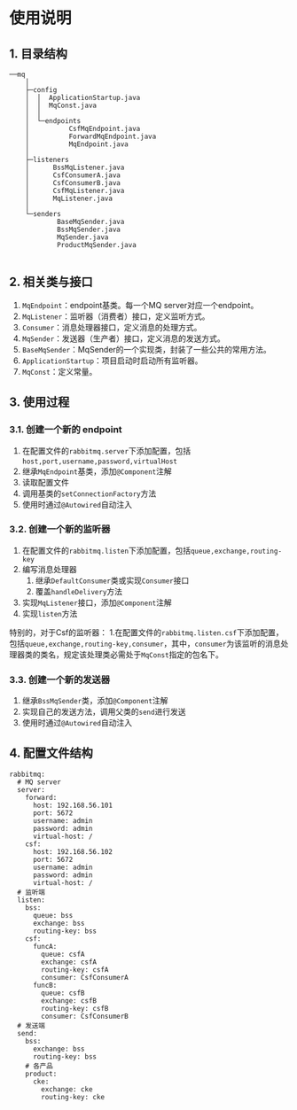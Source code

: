 # 使用说明

## 1. 目录结构

```
──mq
    │  
    ├─config
    │  │  ApplicationStartup.java
    │  │  MqConst.java
    │  │  
    │  └─endpoints
    │          CsfMqEndpoint.java
    │          ForwardMqEndpoint.java
    │          MqEndpoint.java
    │          
    ├─listeners
    │      BssMqListener.java
    │      CsfConsumerA.java
    │      CsfConsumerB.java
    │      CsfMqListener.java
    │      MqListener.java
    │      
    └─senders
            BaseMqSender.java
            BssMqSender.java
            MqSender.java
            ProductMqSender.java
        
```

## 2. 相关类与接口

1. `MqEndpoint`：endpoint基类。每一个MQ server对应一个endpoint。
2. `MqListener`：监听器（消费者）接口，定义监听方式。
3. `Consumer`：消息处理器接口，定义消息的处理方式。
4. `MqSender`：发送器（生产者）接口，定义消息的发送方式。
5. `BaseMqSender`：MqSender的一个实现类，封装了一些公共的常用方法。
6. `ApplicationStartup`：项目启动时启动所有监听器。
7. `MqConst`：定义常量。

## 3. 使用过程

### 3.1. 创建一个新的 endpoint

1. 在配置文件的`rabbitmq.server`下添加配置，包括`host,port,username,password,virtualHost`
2. 继承`MqEndpoint`基类，添加`@Component`注解
3. 读取配置文件
4. 调用基类的`setConnectionFactory`方法
5. 使用时通过`@Autowired`自动注入

### 3.2. 创建一个新的监听器

1. 在配置文件的`rabbitmq.listen`下添加配置，包括`queue,exchange,routing-key`
2. 编写消息处理器
   1. 继承`DefaultConsumer`类或实现`Consumer`接口
   2. 覆盖`handleDelivery`方法
3. 实现`MqListener`接口，添加`@Component`注解
4. 实现`listen`方法

特别的，对于Csf的监听器：
1.在配置文件的`rabbitmq.listen.csf`下添加配置，包括`queue,exchange,routing-key,consumer`，其中，`consumer`为该监听的消息处理器类的类名，规定该处理类必需处于`MqConst`指定的包名下。

### 3.3. 创建一个新的发送器

1. 继承`BssMqSender`类，添加`@Component`注解
2. 实现自己的发送方法，调用父类的`send`进行发送
3. 使用时通过`@Autowired`自动注入


## 4. 配置文件结构

```
rabbitmq:
  # MQ server
  server:
    forward:
      host: 192.168.56.101
      port: 5672
      username: admin
      password: admin
      virtual-host: /
    csf:
      host: 192.168.56.102
      port: 5672
      username: admin
      password: admin
      virtual-host: /
  # 监听端
  listen:
    bss:
      queue: bss
      exchange: bss
      routing-key: bss
    csf:
      funcA:
        queue: csfA
        exchange: csfA
        routing-key: csfA
        consumer: CsfConsumerA
      funcB:
        queue: csfB
        exchange: csfB
        routing-key: csfB
        consumer: CsfConsumerB
  # 发送端
  send:
    bss:
      exchange: bss
      routing-key: bss
    # 各产品
    product:
      cke:
        exchange: cke
        routing-key: cke
```
